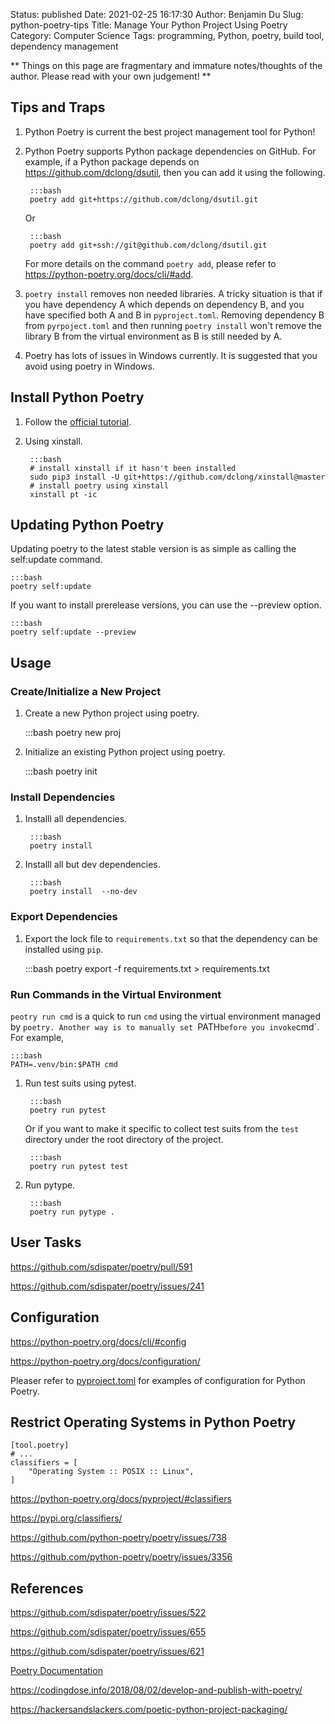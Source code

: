 Status: published
Date: 2021-02-25 16:17:30
Author: Benjamin Du
Slug: python-poetry-tips
Title: Manage Your Python Project Using Poetry
Category: Computer Science
Tags: programming, Python, poetry, build tool, dependency management

**
Things on this page are fragmentary and immature notes/thoughts of the author.
Please read with your own judgement!
**


## Tips and Traps 

1. Python Poetry is current the best project management tool for Python!

2. Python Poetry supports Python package dependencies on GitHub.
    For example,
    if a Python package depends on https://github.com/dclong/dsutil,
    then you can add it using the following.

        :::bash
        poetry add git+https://github.com/dclong/dsutil.git

    Or

        :::bash
        poetry add git+ssh://git@github.com/dclong/dsutil.git

    For more details on the command `poetry add`,
    please refer to 
    https://python-poetry.org/docs/cli/#add.

3. `poetry install` removes non needed libraries. 
    A tricky situation is that if you have dependency A 
    which depends on dependency B,
    and you have specified both A and B in `pyproject.toml`.
    Removing dependency B from `pyrpoject.toml` and then running `poetry install` 
    won't remove the library B from the virtual environment as B is still needed by A.

4. Poetry has lots of issues in Windows currently.
    It is suggested that you avoid using poetry in Windows.

## Install Python Poetry

1. Follow the [official tutorial](https://python-poetry.org/docs/#installation).

2. Using xinstall.

        :::bash
        # install xinstall if it hasn't been installed
        sudo pip3 install -U git+https://github.com/dclong/xinstall@master
        # install poetry using xinstall
        xinstall pt -ic

## Updating Python Poetry

Updating poetry to the latest stable version is as simple as calling the self:update command.

    :::bash
    poetry self:update

If you want to install prerelease versions, you can use the --preview option.

    :::bash
    poetry self:update --preview

## Usage

### Create/Initialize a New Project

1. Create a new Python project using poetry.

    :::bash
    poetry new proj

2. Initialize an existing Python project using poetry.

    :::bash
    poetry init

### Install Dependencies

1. Installl all dependencies.

        :::bash
        poetry install 

2. Installl all but dev dependencies.

        :::bash
        poetry install  --no-dev

### Export Dependencies

1. Export the lock file to `requirements.txt` 
    so that the dependency can be installed using `pip`.

    :::bash
    poetry export -f requirements.txt > requirements.txt

### Run Commands in the Virtual Environment 

`peotry run cmd` is a quick to run `cmd` using the virtual environment managed by `poetry.
Another way is to manually set `PATH` before you invoke `cmd`. 
For example,

    :::bash
    PATH=.venv/bin:$PATH cmd

1. Run test suits using pytest.

        :::bash
        poetry run pytest

    Or if you want to make it specific to collect test suits from the `test` directory 
    under the root directory of the project.

        :::bash
        poetry run pytest test

2. Run pytype.

        :::bash
        poetry run pytype .

## User Tasks

https://github.com/sdispater/poetry/pull/591

https://github.com/sdispater/poetry/issues/241

## Configuration

https://python-poetry.org/docs/cli/#config

https://python-poetry.org/docs/configuration/

Pleaser refer to
[pyproject.toml](https://github.com/dclong/pyproject.toml)
for examples of configuration for Python Poetry.

## Restrict Operating Systems in Python Poetry

```
[tool.poetry]
# ...
classifiers = [
    "Operating System :: POSIX :: Linux",
]
```

https://python-poetry.org/docs/pyproject/#classifiers

https://pypi.org/classifiers/

https://github.com/python-poetry/poetry/issues/738

https://github.com/python-poetry/poetry/issues/3356


## References

https://github.com/sdispater/poetry/issues/522

https://github.com/sdispater/poetry/issues/655

https://github.com/sdispater/poetry/issues/621

[Poetry Documentation](https://poetry.eustace.io/docs/)

https://codingdose.info/2018/08/02/develop-and-publish-with-poetry/

https://hackersandslackers.com/poetic-python-project-packaging/
